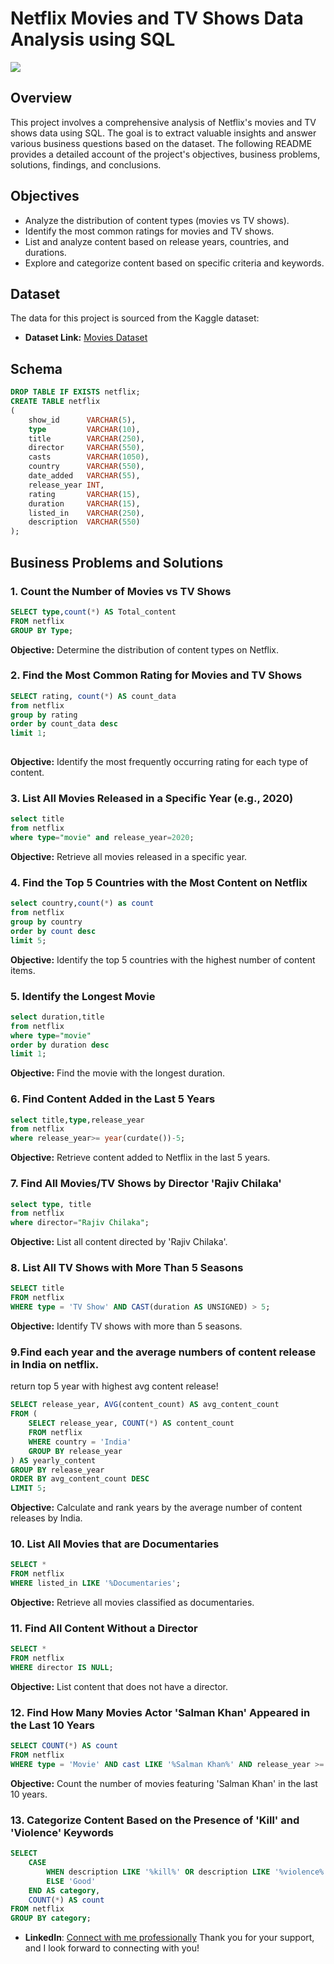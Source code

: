 # Netflix Movies and TV Shows Data Analysis using SQL

![](https://github.com/najirh/netflix_sql_project/blob/main/logo.png)

## Overview
This project involves a comprehensive analysis of Netflix's movies and TV shows data using SQL. The goal is to extract valuable insights and answer various business questions based on the dataset. The following README provides a detailed account of the project's objectives, business problems, solutions, findings, and conclusions.

## Objectives

- Analyze the distribution of content types (movies vs TV shows).
- Identify the most common ratings for movies and TV shows.
- List and analyze content based on release years, countries, and durations.
- Explore and categorize content based on specific criteria and keywords.

## Dataset

The data for this project is sourced from the Kaggle dataset:

- **Dataset Link:** [Movies Dataset](https://www.kaggle.com/datasets/shivamb/netflix-shows?resource=download)

## Schema

```sql
DROP TABLE IF EXISTS netflix;
CREATE TABLE netflix
(
    show_id      VARCHAR(5),
    type         VARCHAR(10),
    title        VARCHAR(250),
    director     VARCHAR(550),
    casts        VARCHAR(1050),
    country      VARCHAR(550),
    date_added   VARCHAR(55),
    release_year INT,
    rating       VARCHAR(15),
    duration     VARCHAR(15),
    listed_in    VARCHAR(250),
    description  VARCHAR(550)
);
```

## Business Problems and Solutions

### 1. Count the Number of Movies vs TV Shows

```sql
SELECT type,count(*) AS Total_content
FROM netflix
GROUP BY Type;
```

**Objective:** Determine the distribution of content types on Netflix.

### 2. Find the Most Common Rating for Movies and TV Shows

```sql
SELECT rating, count(*) AS count_data
from netflix
group by rating
order by count_data desc
limit 1;
     
```

**Objective:** Identify the most frequently occurring rating for each type of content.

### 3. List All Movies Released in a Specific Year (e.g., 2020)

```sql
select title
from netflix
where type="movie" and release_year=2020;
```

**Objective:** Retrieve all movies released in a specific year.

### 4. Find the Top 5 Countries with the Most Content on Netflix

```sql
select country,count(*) as count
from netflix
group by country
order by count desc 
limit 5;
```

**Objective:** Identify the top 5 countries with the highest number of content items.

### 5. Identify the Longest Movie

```sql
select duration,title
from netflix
where type="movie"
order by duration desc
limit 1;
```

**Objective:** Find the movie with the longest duration.

### 6. Find Content Added in the Last 5 Years

```sql
select title,type,release_year
from netflix
where release_year>= year(curdate())-5;
```

**Objective:** Retrieve content added to Netflix in the last 5 years.

### 7. Find All Movies/TV Shows by Director 'Rajiv Chilaka'

```sql
select type, title
from netflix
where director="Rajiv Chilaka";
```

**Objective:** List all content directed by 'Rajiv Chilaka'.

### 8. List All TV Shows with More Than 5 Seasons

```sql
SELECT title
FROM netflix
WHERE type = 'TV Show' AND CAST(duration AS UNSIGNED) > 5;
```

**Objective:** Identify TV shows with more than 5 seasons.

### 9.Find each year and the average numbers of content release in India on netflix. 
return top 5 year with highest avg content release!

```sql
SELECT release_year, AVG(content_count) AS avg_content_count
FROM (
    SELECT release_year, COUNT(*) AS content_count
    FROM netflix
    WHERE country = 'India'
    GROUP BY release_year
) AS yearly_content
GROUP BY release_year
ORDER BY avg_content_count DESC
LIMIT 5;
```

**Objective:** Calculate and rank years by the average number of content releases by India.

### 10. List All Movies that are Documentaries

```sql
SELECT * 
FROM netflix
WHERE listed_in LIKE '%Documentaries';
```

**Objective:** Retrieve all movies classified as documentaries.

### 11. Find All Content Without a Director

```sql
SELECT * 
FROM netflix
WHERE director IS NULL;
```

**Objective:** List content that does not have a director.

### 12. Find How Many Movies Actor 'Salman Khan' Appeared in the Last 10 Years

```sql
SELECT COUNT(*) AS count
FROM netflix
WHERE type = 'Movie' AND cast LIKE '%Salman Khan%' AND release_year >= YEAR(CURDATE()) - 10;
```

**Objective:** Count the number of movies featuring 'Salman Khan' in the last 10 years.

### 13. Categorize Content Based on the Presence of 'Kill' and 'Violence' Keywords

```sql
SELECT 
    CASE 
        WHEN description LIKE '%kill%' OR description LIKE '%violence%' THEN 'Bad'
        ELSE 'Good'
    END AS category,
    COUNT(*) AS count
FROM netflix
GROUP BY category;
```
- **LinkedIn**: [Connect with me professionally](https://www.linkedin.com/in/rahul-yadav-b16857205/)
Thank you for your support, and I look forward to connecting with you!
